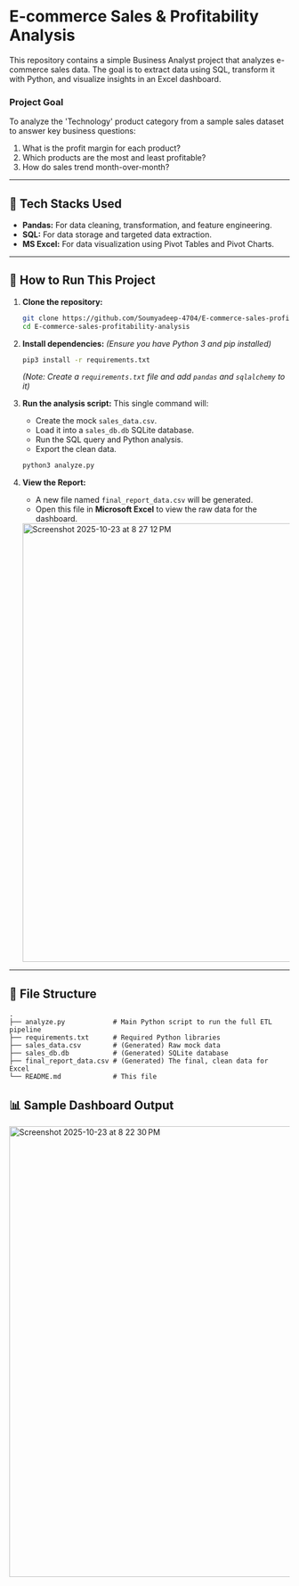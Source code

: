 # E-commerce Sales & Profitability Analysis

This repository contains a simple Business Analyst project that analyzes e-commerce sales data. The goal is to extract data using SQL, transform it with Python, and visualize insights in an Excel dashboard.

### **Project Goal**

To analyze the 'Technology' product category from a sample sales dataset to answer key business questions:

1.  What is the profit margin for each product?
2.  Which products are the most and least profitable?
3.  How do sales trend month-over-month?

-----

## 🚀 Tech Stacks Used

  * **Pandas:** For data cleaning, transformation, and feature engineering.
  * **SQL:** For data storage and targeted data extraction.
  * **MS Excel:** For data visualization using Pivot Tables and Pivot Charts.

-----

## 🏃 How to Run This Project

1.  **Clone the repository:**

    ```bash
    git clone https://github.com/Soumyadeep-4704/E-commerce-sales-profitability-analysis.git
    cd E-commerce-sales-profitability-analysis
    ```

2.  **Install dependencies:**
    *(Ensure you have Python 3 and pip installed)*

    ```bash
    pip3 install -r requirements.txt
    ```

    *(Note: Create a `requirements.txt` file and add `pandas` and `sqlalchemy` to it)*

3.  **Run the analysis script:**
    This single command will:

      * Create the mock `sales_data.csv`.
      * Load it into a `sales_db.db` SQLite database.
      * Run the SQL query and Python analysis.
      * Export the clean data.

    <!-- end list -->

    ```bash
    python3 analyze.py
    ```

4.  **View the Report:**

      * A new file named `final_report_data.csv` will be generated.
      * Open this file in **Microsoft Excel** to view the raw data for the dashboard.
     <img width="1468" height="787" alt="Screenshot 2025-10-23 at 8 27 12 PM" src="https://github.com/user-attachments/assets/cb95e6e9-b548-423f-b3ed-3e780a63c5bc" />


-----

## 📂 File Structure

```
.
├── analyze.py            # Main Python script to run the full ETL pipeline
├── requirements.txt      # Required Python libraries
├── sales_data.csv        # (Generated) Raw mock data
├── sales_db.db           # (Generated) SQLite database
├── final_report_data.csv # (Generated) The final, clean data for Excel
└── README.md             # This file
```

## 📊 Sample Dashboard Output
<img width="1470" height="809" alt="Screenshot 2025-10-23 at 8 22 30 PM" src="https://github.com/user-attachments/assets/a422b31c-3ce6-486a-9598-16f617d92f7c" />



